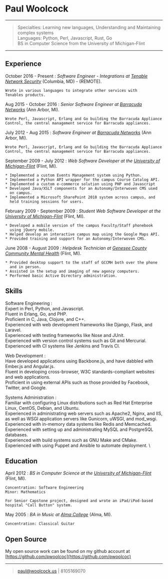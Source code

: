 # Paul Woolcock

----

> Specialties: Learning new languages, Understanding and Maintaining complex systems \
> Languages: Python, Perl, Javascript, Rust, Go \
> BS in Computer Science from the University of Michigan-Flint

----

## Experience

October 2016 - Present
:   *Software Engineer - Integrations at [Tenable Network Security](https://www.tenable.com)*
    (Columbia, MD) - (REMOTE).

    Wrote in various languages to integrate other services with
    Tenables products.

Aug 2015 - October 2016
:   *Senior Software Engineer at [Barracuda Networks](http://www.barracuda.com)*
    (Ann Arbor, MI).

    Wrote Perl, Javascript, Erlang and Go building the Barracuda Appliance
    Control, the central management service for Barracuda appliances.

July 2012 - Aug 2015
:   *Software Engineer at [Barracuda Networks](http://www.barracuda.com)*
    (Ann Arbor, MI).

    Wrote Perl, Javascript, Erlang and Go building the Barracuda Appliance
    Control, the central management service for Barracuda appliances.

September 2009 - July 2012
:   *Web Software Developer at the [University of
    Michigan-Flint](http://www.umflint.edu)*
    (Flint, MI).

    * Implemented a custom Events Management system using Python.
    * Implemented a Python API wrapper for the campus Course Catalog API.
    * Implemented a custom e-commerce solution using PHP and Javascript
    * Developed Java/XSLT components for an Autonomy/Interwoven CMS used
      on campus.
    * Implemented a Microsoft SharePoint 2010 system across campus, and
      held training sessions for users.  

February 2009 - September 2009
:   *Student Web Software Developer at the [University of
    Michigan-Flint](http://www.umflint.edu)*
    (Flint, MI).

    * Developed a mobile version of the campus Faculty/Staff phonebook
      using jQuery mobile.
    * Helped develop an interactive campus map using the Google Maps API.
    * Provided training and support for an Autonomy/Interwoven CMS.  

June 2008 - August 2009
:   *Helpdesk Technician at [Genesee County Community Mental
    Health](http://gencmh.org)*
    (Flint, MI).

    * Provided desktop support to the staff of GCCMH both over the phone
      and in person.
    * Assisted in the setup and imaging of new agency computers.
    * Performed basic Active Directory administration.  

## Skills

Software Engineering
:   
    Expert in Perl, Python, and Javascript.  \
    Fluent in Erlang, Go, and PHP.  \
    Proficient in C, Java, Clojure, and C++.  \
    Experienced with web development frameworks like Django, Flask, and
    Laravel.  \
    Experienced with testing frameworks like Nose and JUnit.  \
    Experienced with version control systems such as Git and Mercurial.  \
    Experienced with CI systems like Jenkins and Travis CI.

Web Development
:   
    Have developed applications using Backbone.js, and have dabbled with
    Ember.js and Angular.js.  \
    Fluent in developing cross-browser, W3C standards-compliant websites
    and web applications.  \
    Proficient in using external APIs such as those provided by
    Facebook, Twitter, and Google.

Systems Administration
:   
    Familiar with configuring Linux distributions such as Red Hat
    Enterprise Linux, CentOS, Debian, and Ubuntu.  \
    Experienced in administrating web servers such as Apache2, Nginx,
    and IIS, as well as WSGI application servers like Gunicorn, uWSGI,
    and mod_wsgi.  \
    Experienced with in-memory data systems like Redis and Memcached.
    Experienced with setting up and administrating MySQL and PostgreSQL
    databases.  \
    Experienced with build systems such as GNU Make and CMake.  \
    Experienced with using Puppet and Ansible to automate deployment.  \

## Education

April 2012
:   *BS in Computer Science at the [University of
    Michigan-Flint](http://www.umflint.edu/)*
    (Flint, MI).

    Concentration: Software Engineering  
    Minor: Mathematics  

    For Senior Capstone project, designed and wrote an iPad/iPod-based
    hospital "Call Button" system.

May 2005
:   *BA in Music at [Alma College](http://www.alma.edu/)*
    (Alma, MI).

    Concentration: Classical Guitar  

## Open Source

My open source work can be found on my github account at
[https://github.com/pwoolcoc](https://github.com/pwoolcoc)

----

> <paul@woolcock.us> | 8105169070

